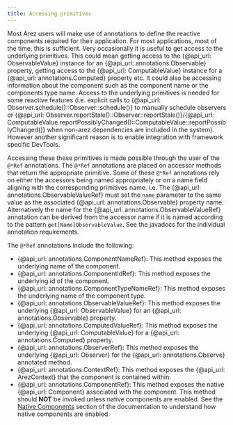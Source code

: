 ```yaml
---
title: Accessing primitives
---
```


Most Arez users will make use of annotations to define the reactive components required for their application.
For most applications, most of the time, this is sufficient. Very occasionally it is useful to get access to the
underlying primitives. This could mean getting access to the {@api_url: ObservableValue} instance for
an {@api_url: annotations.Observable} property, getting access to the {@api_url: ComputableValue} instance for a
{@api_url: annotations.Computed} property etc. It could also be accessing information about the component such
as the component name or the components type name. Access to the underlying primitives is needed for some reactive
features (i.e. explicit calls to {@api_url: Observer.schedule()::Observer::schedule()} to manually schedule
observers or {@api_url: Observer.reportStale()::Observer::reportStale()}/{@api_url: ComputableValue.reportPossiblyChanged()::ComputableValue::reportPossiblyChanged()}
when non-arez dependencies are included in the system). However another significant reason is to enable integration
with framework specific DevTools.

Accessing these these primitives is made possible through the user of the `@*Ref` annotations. The `@*Ref`
annotations are placed on accessor methods that return the appropriate primitive. Some of these `@*Ref` annotations
rely on either the accessors being named appropriately or on a name field aligning with the corresponding
primitives name. i.e. The {@api_url: annotations.ObservableValueRef} must set the `name` parameter to the same value as
the associated {@api_url: annotations.Observable} property name. Alternatively the name for the
{@api_url: annotations.ObservableValueRef} annotation can be derived from the accessor name if it is named according to
the pattern `get[Name]ObservableValue`. See the javadocs for the individual annotation requirements.

The `@*Ref` annotations include the following:

* {@api_url: annotations.ComponentNameRef}: This method exposes the underlying name of the component.
* {@api_url: annotations.ComponentIdRef}: This method exposes the underlying id of the component.
* {@api_url: annotations.ComponentTypeNameRef}: This method exposes the underlying name of the component type.
* {@api_url: annotations.ObservableValueRef}: This method exposes the underlying {@api_url: ObservableValue} for an {@api_url: annotations.Observable} property.
* {@api_url: annotations.ComputedValueRef}: This method exposes the underlying {@api_url: ComputableValue} for a {@api_url: annotations.Computed} property.
* {@api_url: annotations.ObserverRef}: This method exposes the underlying {@api_url: Observer} for the {@api_url: annotations.Observe} annotated method.
* {@api_url: annotations.ContextRef}: This method exposes the {@api_url: ArezContext} that the component is contained within.
* {@api_url: annotations.ComponentRef}: This method exposes the native {@api_url: Component}
  associated with the component. This method should **NOT** be invoked unless native components are enabled. See
  the [Native Components](native_components.md) section of the documentation to understand how native components are enabled.
